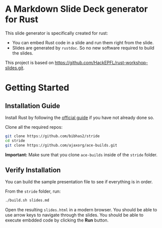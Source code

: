 # A Markdown Slide Deck generator for Rust
This slide generator is specifically created for rust:

- You can embed Rust code in a slide and run them right from the slide.
- Slides are generated by ``rustdoc``. So no new software required to build the slides.

This project is based on https://github.com/HackEPFL/rust-workshop-slides.git.

# Getting Started
## Installation Guide
Install Rust by following the [official guide](http://doc.rust-lang.org/guide.html#installing-rust) if you have not already done so.

Clone all the required repos:

```bash
git clone https://github.com/bibhas2/stride
cd stride
git clone https://github.com/ajaxorg/ace-builds.git
```

**Important:** Make sure that you clone ``ace-builds`` inside of the ``stride`` folder.

## Verify Installation
You can build the sample presentation file to see if everything is in order.

From the ``stride`` folder, run:

```bash
./build.sh slides.md
```

Open the resulting ``slides.html`` in a modern browser. You should be able to use arrow keys to navigate through the slides. You should be able to execute embdded code by clicking the **Run** button.

